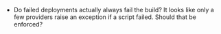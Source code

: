 - Do failed deployments actually always fail the build? It looks like only a few
  providers raise an exception if a script failed. Should that be enforced?

